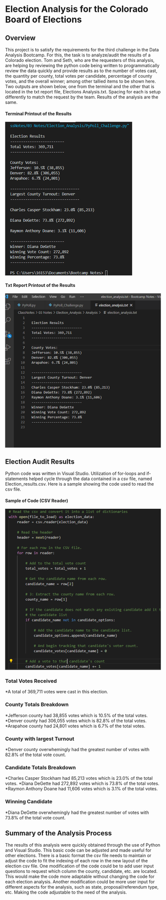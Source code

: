 # Election Analysis for the Colorado Board of Elections

## Overview
   This project is to satisfy the requirements for the third challenge in the Data Analysis Bootcamp. For this, the task is to analyze/audit the results of a Colorado election. Tom and Seth, who are the requesters of this analysis, are helping by reviewing the python code being written to programmatically review the data quickly and provide results as to the number of votes cast, the quantity per county, total votes per candidate, percentage of county votes, and the overall winner; among other tallied items to be shown here.
   Two outputs are shown below, one from the terminal and the other that is located in the txt report file, Elections Analysis.txt. Spacing for each is setup differently to match the request by the team. Results of the analysis are the same.

#### Terminal Printout of the Results
![Terminal Printout](https://github.com/summerstime/Election_Analysis/blob/main/Resources/Screenshot_Terminal_Output.png) 

#### Txt Report Printout of the Results
![Report Txt File](https://github.com/summerstime/Election_Analysis/blob/main/Resources/Screenshot_Txt_Output_File.png) 

## Election Audit Results
   Python code was written in Visual Studio. Utilization of for-loops and if-statements helped cycle through the data contained in a csv file, named Election_results.csv. Here is a sample showing the code used to read the csv file.
   
#### Sample of Code (CSV Reader)
![Sample of Code](https://github.com/summerstime/Election_Analysis/blob/main/Resources/Screenshot_of_CSV_Reader.png)

### Total Votes Received
   *A total of 369,711 votes were cast in this election.
### County Totals Breakdown
   *Jefferson county had 38,855 votes which is 10.5% of the total votes.
   *Denver county had 306,055 votes which is 82.8% of the total votes.
   *Arapahoe county had 24,801 votes which is 6.7% of the total votes.
### County with largest Turnout
   *Denver county overwhemingly had the greatest number of votes with 82.8% of the total vote count.
### Candidate Totals Breakdown
   *Charles Casper Stockham had 85,213 votes which is 23.0% of the total votes.
   *Diana DeGette had 272,892 votes which is 73.8% of the total votes.
   *Raymon Anthony Doane had 11,606 votes which is 3.1% of the total votes.
### Winning Candidate
   *Diana DeGette overwhemingly had the greatest number of votes with 73.8% of the total vote count.

## Summary of the Analysis Process
The results of this analysis were quickly obtained through the use of Python and Visual Studio. This basic code can be adjusted and made useful for other elections. There is a basic format the csv file needs to maintain or adjust the code to fit the indexing of each row in the new layout of the election csv file. One modification of the code could be to add user input questions to request which column the county, candidate, etc. are located. This would make the code more adaptable without changing the code for each election analysis. Another modification could be more user input for different aspects for the analysis, such as state, proposal/referendum type, etc. Making the code adjustable to the need of the analysis.
